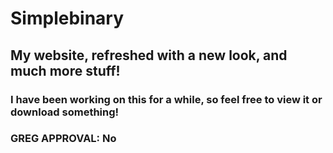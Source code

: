 # Simplebinary
## My website, refreshed with a new look, and much more stuff!
### I have been working on this for a while, so feel free to view it or download something!
### GREG APPROVAL: No
